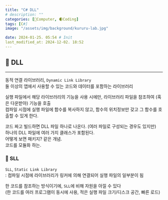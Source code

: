 ```yaml
---
title: "C# DLL"
# description: ""
categories: [💫Computer, 🌒Coding]
tags: [C#]
image: "/assets/img/background/kururu-lab.jpg"

date: 2024-01-25. 05:54 # Init
last_modified_at: 2024-12-02. 18:52
---
```


## 💫 DLL

---

동적 연결 라이브러리, `Dynamic Link Library`  
둘 이상의 앱에서 사용할 수 있는 코드와 데이터를 포함하는 라이브러리  

실행 파일에서 해당 라이브러리의 기능을 사용 시에만, 라이브러리 파일을 참조하여 (혹은 다운받아) 기능을 호출  
컴파일 시점에 실행 파일에 함수를 복사하지 않고, 함수의 위치정보만 갖고 그 함수를 호출할 수 있게 한다.  

코드 짜고 빌드하면 DLL 파일 하나로 나온다. (여러 파일로 구성되는 경우도 있지만)  
하나의 DLL 파일에 여러 가지 클래스가 포함된다.  
어떻게 보면 패키지? 같은 개념.  
코드를 모듈화 하는.  

### 🫧 SLL

`SLL`, `Static Link Library`  
: 컴파일 시점에 라이브러리가 링커에 의해 연결되어 실행 파일의 일부분이 됨  

한 코드를 참조하는 방식이기에, `SLL`에 비해 자원을 아낄 수 있다  
(한 코드를 여러 프로그램이 동시에 사용, 적은 실행 파일 크기/디스크 공간, 빠른 로드)  
